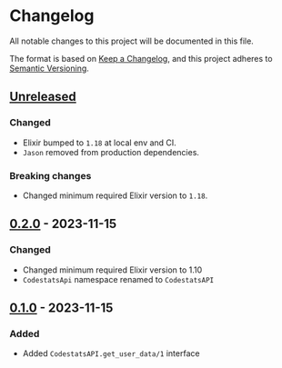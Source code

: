# Changelog

All notable changes to this project will be documented in this file.

The format is based on [Keep a Changelog](https://keepachangelog.com/en/1.0.0/),
and this project adheres to [Semantic Versioning](https://semver.org/spec/v2.0.0.html).

## [Unreleased]

### Changed

- Elixir bumped to `1.18` at local env and CI.
- `Jason` removed from production dependencies.

### Breaking changes

- Changed minimum required Elixir version to `1.18`.

## [0.2.0] - 2023-11-15

### Changed

- Changed minimum required Elixir version to 1.10
- `CodestatsApi` namespace renamed to `CodestatsAPI`

## [0.1.0] - 2023-11-15

### Added

- Added `CodestatsAPI.get_user_data/1` interface

[unreleased]: https://github.com/general-CbIC/codestats_api/compare/v0.2.0...HEAD
[0.2.0]: https://github.com/general-CbIC/poolex/compare/v0.1.0...v0.2.0
[0.1.0]: https://github.com/general-CbIC/codestats_api/releases/tag/v0.1.0

